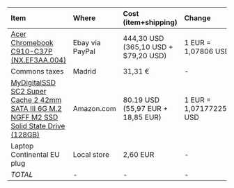 | Item | Where | Cost (item+shipping) | Change | Cost (EUR) |
|:-----|:------|:-------------------------|:-------|:-----------|
| [Acer Chromebook C910-C37P (NX.EF3AA.004)](http://www.ebay.com/itm/351398651121) | Ebay via PayPal| 444,30 USD (365,10 USD + $79,20 USD) | 1 EUR = 1,07806 USD | 412,13 |
| Commons taxes | Madrid | 31,31 € | - | 31,31 |
| [MyDigitalSSD SC2 Super Cache 2 42mm SATA III 6G M.2 NGFF M2 SSD Solid State Drive (128GB)](http://www.amazon.com/gp/product/B00EZ2E8NO?psc=1&redirect=true&ref_=od_aui_detailpages00) | Amazon.com | 80.19 USD (55,97 EUR + 18,85 EUR) | 1 EUR = 1,07177225341 USD | 74,82 |
| Laptop Continental EU plug | Local store | 2,60 EUR | - | 2,60 EUR | 
| *TOTAL* | - | - | - | *520,86* |
